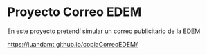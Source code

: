 # Proyecto Correo EDEM

En este proyecto pretendí simular un correo publicitario de la EDEM

https://juandamt.github.io/copiaCorreoEDEM/
